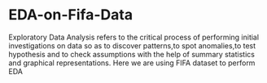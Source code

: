 # EDA-on-Fifa-Data
Exploratory Data Analysis refers to the critical process of performing initial investigations on data so as to discover patterns,to spot anomalies,to test hypothesis and to check assumptions with the help of summary statistics and graphical representations. Here we are using FIFA dataset to perform EDA 
